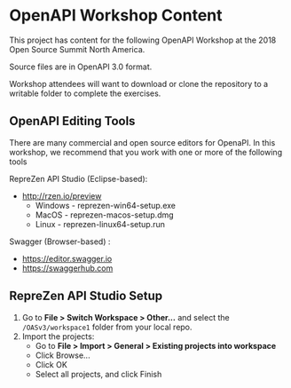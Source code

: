 # OpenAPI Workshop Content

This project has content for the following OpenAPI Workshop at the 2018 Open Source Summit North America. 

Source files are in OpenAPI 3.0 format.

Workshop attendees will want to download or clone the repository to a writable folder to complete the exercises. 

## OpenAPI Editing Tools

There are many commercial and open source editors for OpenaPI. In this workshop, we recommend that you work with one or more of the following tools

RepreZen API Studio (Eclipse-based):
* http://rzen.io/preview
    * Windows - reprezen-win64-setup.exe
    * MacOS - reprezen-macos-setup.dmg
    * Linux - reprezen-linux64-setup.run

Swagger (Browser-based) :
* https://editor.swagger.io
* https://swaggerhub.com

## RepreZen API Studio Setup
1. Go to **File > Switch Workspace > Other...** and select the `/OASv3/workspace1` folder from your local repo.
2. Import the projects:
    * Go to **File > Import > General > Existing projects into workspace**
    * Click Browse...
    * Click OK
    * Select all projects, and click Finish

